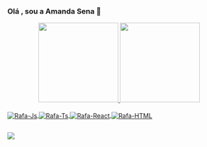### Olá , sou a Amanda Sena 👋

 <div align="center">
  <a href="https://github.com/AmandaLivramento">
  <img height="180em" src="https://github-readme-stats.vercel.app/api?username=AmandaLivramento&show_icons=true&theme=dracula&include_all_commits=true&count_private=true"/>
  <img height="180em" src="https://github-readme-stats.vercel.app/api/top-langs/?username=AmandaLivramento&layout=compact&langs_count=7&theme=dracula"/>
</div>

<div style="display: inline_block"><br>
  <img align="center" alt="Rafa-Js" src="https://img.shields.io/badge/HTML5-E34F26?style=for-the-badge&logo=html5&logoColor=white">
  <img align="center" alt="Rafa-Ts" src="https://img.shields.io/badge/CSS3-1572B6?style=for-the-badge&logo=css3&logoColor=white">
  <img align="center" alt="Rafa-React" src="https://img.shields.io/badge/PHP-777BB4?style=for-the-badge&logo=php&logoColor=white">
  <img align="center" alt="Rafa-HTML"  src="https://img.shields.io/badge/Laravel-FF2D20?style=for-the-badge&logo=laravel&logoColor=white">
  
 

  ##
  
  
  
  <div> 
  
 <a href="https://www.linkedin.com/in/amandasena" target="_blank"><img src="https://img.shields.io/badge/-LinkedIn-%230077B5?style=for-the-badge&logo=linkedin&logoColor=white" target="_blank"></a> 
 
  
 
</div>
